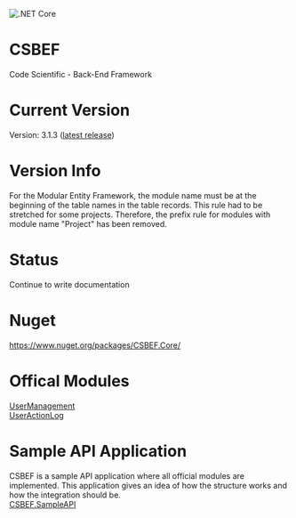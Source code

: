 ![.NET Core](https://github.com/mkurak/CSBEF/workflows/.NET%20Core/badge.svg)

# CSBEF
Code Scientific - Back-End Framework

# Current Version
Version: 3.1.3 ([latest release](https://github.com/mkurak/CSBEF/releases/tag/3.1.3))

# Version Info
For the Modular Entity Framework, the module name must be at the beginning of the table names in the table records. This rule had to be stretched for some projects. Therefore, the prefix rule for modules with module name "Project" has been removed.

# Status
Continue to write documentation

# Nuget
https://www.nuget.org/packages/CSBEF.Core/

# Offical Modules
[UserManagement](https://github.com/mkurak/CSBEF.Module.UserManagement)
<br>
[UserActionLog](https://github.com/mkurak/CSBEF.Module.UserActionLog)

# Sample API Application
CSBEF is a sample API application where all official modules are implemented. This application gives an idea of how the structure works and how the integration should be.
<br>
[CSBEF.SampleAPI](https://github.com/mkurak/CSBEF.SimpleAPI)
